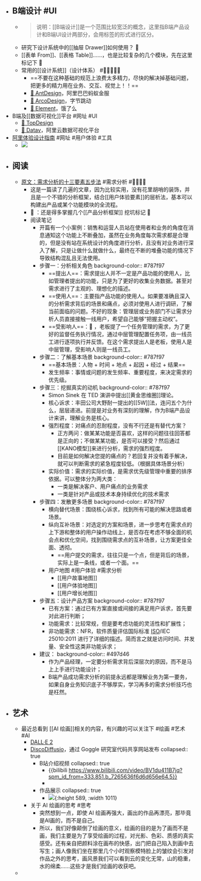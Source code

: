 - ## B端设计 #UI
	- > 说明：[[B端设计]]是一个范围比较宽泛的概念，这里指B端产品设计和B端UI设计两部分，会用标签的形式进行区分。
	- 研究下设计系统中的[[抽屉 Drawer]]如何使用？ 🤔
	- [[表单 From]]、[[表格 Table]]……，也是比较复杂的几个模块，先在这里标记下 📍
	- 常用的[[设计系统]]（设计体系） #🌟🌟🌟🌟🌟
		- ==不要在这种基础的规范上浪费太多精力，尽快的解决掉基础问题，把更多的精力用在业务、交互、视觉上！！==
		- [🔗  AntDesign](https://ant.design/index-cn)，阿里巴巴蚂蚁金服
		- [🔗  ArcoDesign](https://arco.design/)，字节跳动
		- [🔗  Element](https://element.eleme.cn/#/zh-CN)，饿了么
- B端及[[数据可视化]]平台 #网址 #UI
	- [🔗  TopDesign](https://tob.design/#/home)
	- [🔗  Datav](http://datav.aliyun.com/portal?spm=a2crr.b71357980.0.0.578a26c0s5u6Or)，阿里云数据可视化平台
- [阿里体验设计指南](https://www.aliued.com/) #网址 #用户体验 #工具
	- ![](https://kidpic.oss-cn-beijing.aliyuncs.com/kaimini/20220507173818.png)
- ## 阅读
	- [原文：需求分析的十三要素五步法](https://mp.weixin.qq.com/s/xCa_2DlI_R6XZR3CNGHLWg) #需求分析 #🌟🌟🌟🌟
		- 这是一篇读了几遍的文章，因为比较实用，没有花里胡哨的装饰，并且是一个不错的分析框架，结合[[用户体验要素]]的层析法，基本可以构建出产品或某个功能模块的全流程。
		- 🤔 ：还是得多掌握几个[[产品分析框架]] 挖坑标记 📍
		- 阅读笔记
			- 开篇有一个小案例：销售和运营人员站在使用者和业务的角度在消息通知这个功能上不断叠加，虽然在业务角度每次需求都是合理的，但是没有站在系统设计的角度进行分析，且没有对业务进行深入了解，只是让做什么就做什么，最终在不断的堆叠功能的情况下导致结构混乱且无法使用。
			- 步骤一：分析相关角色
			  background-color:: #787f97
				- ==提出人==：需求提出人并不一定是产品功能的使用人，比如管理者提出的功能，只是为了更好的收集业务数据。甚至对需求进行了主观的、理想化的描述。
				- ==使用人==：主要指产品功能的使用人。如果要准确且深入的分析需求背后的场景和痛点，必须对使用人进行调研，了解当前面临的问题。不好的现象：管理层或业务部门不让需求分析人员直接接触一线用户，希望自己能够“把握主动权”。
				- ==受影响人==：🌰 ，老板提了一个任务管理的需求，为了更好的监督任务执行情况，通过中层管理配置任务项，由一线员工进行逐项执行并反馈。在这个需求提出人是老板，使用人是中层管理，受影响人则是一线员工。
			- 步骤二：了解基本场景
			  background-color:: #787f97
				- ==基本场景：人物 + 时间 + 地点 + 起因 + 经过 + 结果==
				- 发生频率：事情或问题的发生频率、重要程度，来决定需求的优先级。
			- 步骤三：挖掘真实的动机
			  background-color:: #787f97
				- Simon Sinek 在 TED 演讲中提出[[黄金思维圈]]理论。
				- 核心诉求：丰田公司大野耐一提出的[[5W]]法，连问五个为什么，层层递进。前提是对业务有深刻的理解，作为B端产品设计来讲，理解业务是核心。
				- 强烈程度：对痛点的忍耐程度，没有不行还是有替代方案？
					- 正方两问：做某某功能是否喜欢，这样的问题往往回答都是正向的；不做某某功能，是否可以接受？然后通过[[KANO模型]]来进行分析，需求的强烈程度。
					- 目前是如何解决您提的痛点的？若回复并没有着手解决，就可以判断需求的紧急程度较低。（根据具体场景分析）
				- 实际价值：需求的实际价值，是需求优先级管理中重要的排序依据。可以整体分为两大类：
					- 一类是解决客户、用户痛点的业务需求
					- 一类是针对产品或技术本身持续优化的技术需求
			- 步骤四：发散更多场景
			  background-color:: #787f97
				- 横向替代场景：围绕核心诉求，找到所有可能的解决思路或者场景。
				- 纵向互补场景：对选定的方案和场景，进一步思考在需求点的上下游和整体的用户操作动线上，是否存在考虑不够全面的机会点和优化空间，找到围绕需求点的互补场景，让方案更佳全面、透彻。
					- ==用户提交的需求，往往只是一个点，但是背后的场景，实际上是一条线，或者一个面。==
				- 用户地图 #用户体验 #需求分析
					- [[用户故事地图]]
					- [[用户体验地图]]
					- [[用户增长地图]]
			- 步骤五：设计产品方案
			  background-color:: #787f97
				- 已有方案：通过已有方案直接或间接的满足用户诉求，首先要对此进行判断；
				- 功能需求：比较常规，但是要考虑功能的灵活性和扩展性；
				- 非功能需求：NFR，软件质量评估国际标准 [ISO](https://www.iso.org/standard/35733.html)/IEC 25010:2011 进行了详细的描述。简而言之就是访问时间、并发量、安全性这类非功能诉求；
			- 建议：
			  background-color:: #497d46
				- 作为产品经理，一定要分析需求背后深层次的原因，而不是马上上手进行功能设计；
				- B端产品成功需求分析的前提永远都是理解业务为第一要务，如果自身业务知识底子不够厚实，学习再多的需求分析技巧也是枉然。
- ## 艺术
	- 最近总看到 [[AI 绘画]]相关的内容，有兴趣的可以关注下 #绘画 #艺术 #AI
		- [DALL·E 2](https://openai.com/)
		- [DiscoDiffusio](https://colab.research.google.com/github/alembics/disco-diffusion/blob/main/Disco_Diffusion.ipynb)，通过 Goggle 研究室代码共享网站发布
		  collapsed:: true
			- B站介绍视频
			  collapsed:: true
				- {{bilibili https://www.bilibili.com/video/BV1du411B7jq?spm_id_from=333.851.b_7265636f6d6d656e64.5}}
				-
			- 作品展示
			  collapsed:: true
				- ![](https://kidpic.oss-cn-beijing.aliyuncs.com/img/20220403220046.png){:height 589, :width 1011}
		- 关于 AI 绘画的思考 #思考
			- 突然想到一点，即使 AI 绘画再强大，画出的作品再漂亮，那毕竟是AI画的，而不是自己。
			- 所以，我们好像颠倒了绘画的意义，绘画的目的是为了画而不是画，我们主要是为了享受绘画的过程，对光影、色彩、质感的真实感受。还有亲自把颜料涂在画布的快感，出门把自己陷入到画中去写生；画人像我们坐在那里几个小时观察模特脸上的皱纹会引发对作品之外的思考，画风景我们可以看到云的变化无常，山的稳重，水的绵柔……这些才是我们绘画的收获吧。
	-